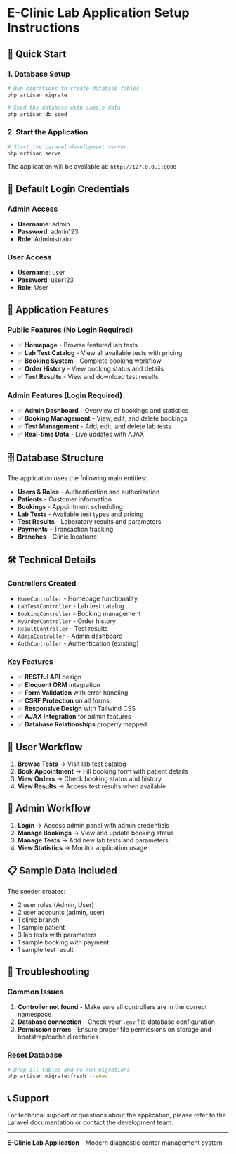 # E-Clinic Lab Application Setup Instructions

## 🚀 Quick Start

### 1. Database Setup
```bash
# Run migrations to create database tables
php artisan migrate

# Seed the database with sample data
php artisan db:seed
```

### 2. Start the Application
```bash
# Start the Laravel development server
php artisan serve
```

The application will be available at: `http://127.0.0.1:8000`

## 🔑 Default Login Credentials

### Admin Access
- **Username**: admin
- **Password**: admin123
- **Role**: Administrator

### User Access  
- **Username**: user
- **Password**: user123
- **Role**: User

## 📱 Application Features

### Public Features (No Login Required)
- ✅ **Homepage** - Browse featured lab tests
- ✅ **Lab Test Catalog** - View all available tests with pricing
- ✅ **Booking System** - Complete booking workflow
- ✅ **Order History** - View booking status and details
- ✅ **Test Results** - View and download test results

### Admin Features (Login Required)
- ✅ **Admin Dashboard** - Overview of bookings and statistics
- ✅ **Booking Management** - View, edit, and delete bookings
- ✅ **Test Management** - Add, edit, and delete lab tests
- ✅ **Real-time Data** - Live updates with AJAX

## 🗄️ Database Structure

The application uses the following main entities:
- **Users & Roles** - Authentication and authorization
- **Patients** - Customer information
- **Bookings** - Appointment scheduling
- **Lab Tests** - Available test types and pricing
- **Test Results** - Laboratory results and parameters
- **Payments** - Transaction tracking
- **Branches** - Clinic locations

## 🛠️ Technical Details

### Controllers Created
- `HomeController` - Homepage functionality
- `LabTestController` - Lab test catalog
- `BookingController` - Booking management
- `MyOrderController` - Order history
- `ResultController` - Test results
- `AdminController` - Admin dashboard
- `AuthController` - Authentication (existing)

### Key Features
- ✅ **RESTful API** design
- ✅ **Eloquent ORM** integration
- ✅ **Form Validation** with error handling
- ✅ **CSRF Protection** on all forms
- ✅ **Responsive Design** with Tailwind CSS
- ✅ **AJAX Integration** for admin features
- ✅ **Database Relationships** properly mapped

## 🎯 User Workflow

1. **Browse Tests** → Visit lab test catalog
2. **Book Appointment** → Fill booking form with patient details
3. **View Orders** → Check booking status and history
4. **View Results** → Access test results when available

## 🔧 Admin Workflow

1. **Login** → Access admin panel with admin credentials
2. **Manage Bookings** → View and update booking status
3. **Manage Tests** → Add new lab tests and parameters
4. **View Statistics** → Monitor application usage

## 📋 Sample Data Included

The seeder creates:
- 2 user roles (Admin, User)
- 2 user accounts (admin, user)
- 1 clinic branch
- 1 sample patient
- 3 lab tests with parameters
- 1 sample booking with payment
- 1 sample test result

## 🚨 Troubleshooting

### Common Issues
1. **Controller not found** - Make sure all controllers are in the correct namespace
2. **Database connection** - Check your `.env` file database configuration
3. **Permission errors** - Ensure proper file permissions on storage and bootstrap/cache directories

### Reset Database
```bash
# Drop all tables and re-run migrations
php artisan migrate:fresh --seed
```

## 📞 Support

For technical support or questions about the application, please refer to the Laravel documentation or contact the development team.

---
**E-Clinic Lab Application** - Modern diagnostic center management system
